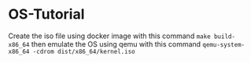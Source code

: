 # OS-Tutorial
Create the iso file using docker image with this command
```make build-x86_64```
then emulate the OS using qemu with this command
```qemu-system-x86_64 -cdrom dist/x86_64/kernel.iso```
